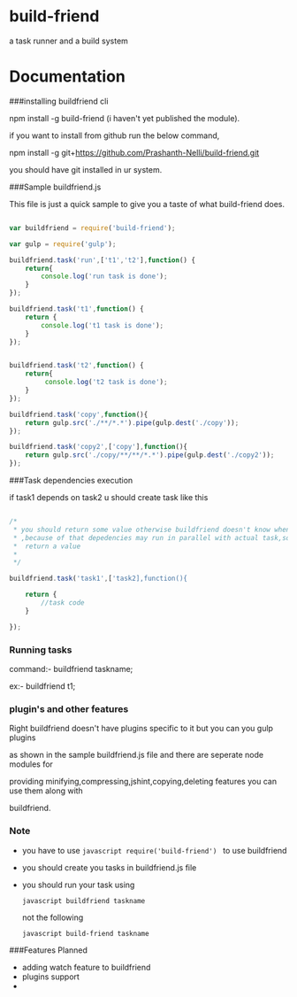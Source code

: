 build-friend
============

a task runner and a build system

Documentation
============

###installing buildfriend cli

npm install -g build-friend (i haven't yet published the module).

if you want to install from github run the below command,

npm install -g git+https://github.com/Prashanth-Nelli/build-friend.git

you should have git installed in ur system.

###Sample buildfriend.js 

This file is just a quick sample to give you a taste of what build-friend does.

```javascript

var buildfriend = require('build-friend');

var gulp = require('gulp');

buildfriend.task('run',['t1','t2'],function() {
	return{
		console.log('run task is done');
	} 
});

buildfriend.task('t1',function() {
	return {
		console.log('t1 task is done');
	}
});


buildfriend.task('t2',function() {
	return{
		 console.log('t2 task is done');
	}
});

buildfriend.task('copy',function(){
	return gulp.src('./**/*.*').pipe(gulp.dest('./copy'));
});

buildfriend.task('copy2',['copy'],function(){
	return gulp.src('./copy/**/**/*.*').pipe(gulp.dest('./copy2'));
});


```
###Task dependencies execution

if task1 depends on task2 u should create task like this

```javascript

/* 
 * you should return some value otherwise buildfriend doesn't know when the task is completed
 * ,because of that depedencies may run in parallel with actual task,so to avoid that you should 
 *  return a value
 *
 */

buildfriend.task('task1',['task2],function(){

	return {
		//task code
	}

});

```

### Running tasks 

command:-   buildfriend taskname;

ex:- 		buildfriend t1;


### plugin's and other features

Right buildfriend doesn't have plugins specific to it but you can you gulp plugins 

as shown in the sample buildfriend.js file and there are seperate node modules for

providing minifying,compressing,jshint,copying,deleting features you can use them along with

buildfriend.

### Note

* you have to use ```javascript require('build-friend') ``` to use buildfriend

* you should create you tasks in buildfriend.js file 

* you should run your task using 
	
	```javascript buildfriend taskname ```
	
	not the following
	
	```javascript build-friend taskname ```

###Features Planned

* adding watch feature to buildfriend
* plugins support
* 

